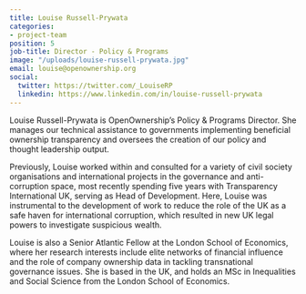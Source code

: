 ```yaml
---
title: Louise Russell-Prywata
categories:
- project-team
position: 5
job-title: Director - Policy & Programs
image: "/uploads/louise-russell-prywata.jpg"
email: louise@openownership.org
social:
  twitter: https://twitter.com/_LouiseRP
  linkedin: https://www.linkedin.com/in/louise-russell-prywata
---
```


Louise Russell-Prywata is OpenOwnership’s Policy & Programs Director. She manages our technical assistance to governments implementing beneficial ownership transparency and oversees the creation of our policy and thought leadership output.

Previously, Louise worked within and consulted for a variety of civil society organisations and international projects in the governance and anti-corruption space, most recently spending five years with Transparency International UK, serving as Head of Development. Here, Louise was instrumental to the development of work to reduce the role of the UK as a safe haven for international corruption, which resulted in new UK legal powers to investigate suspicious wealth.

Louise is also a Senior Atlantic Fellow at the London School of Economics, where her research interests include elite networks of financial influence and the role of company ownership data in tackling transnational governance issues. She is based in the UK, and holds an MSc in Inequalities and Social Science from the London School of Economics.
